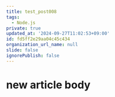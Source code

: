 ```yaml
---
title: test_post008
tags:
  - Node.js
private: true
updated_at: '2024-09-27T11:02:53+09:00'
id: fd5ff2e29aa04c45c434
organization_url_name: null
slide: false
ignorePublish: false
---
```

# new article body
